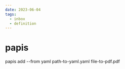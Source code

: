 ```yaml
---
date: 2023-06-04
tags:
  - inbox
  - definition
---
```


# papis

papis add --from yaml path-to-yaml.yaml file-to-pdf.pdf
